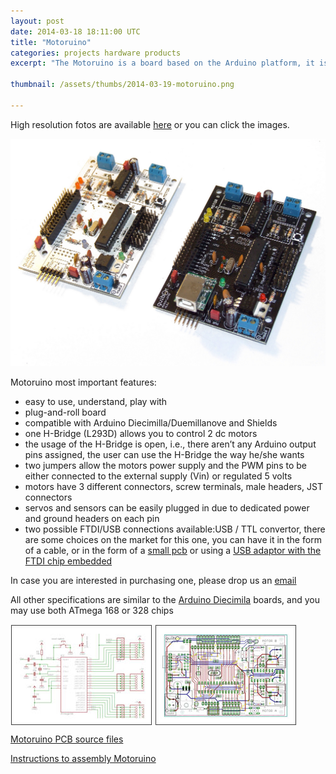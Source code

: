 ```yaml
---
layout: post
date: 2014-03-18 18:11:00 UTC
title: "Motoruino"
categories: projects hardware products
excerpt: "The Motoruino is a board based on the Arduino platform, it is designed to work with motors, servos and sensors."

thumbnail: /assets/thumbs/2014-03-19-motoruino.png

---
```


High resolution fotos are available <a href="http://www.flickr.com/photos/guibot/sets/72157624010953149/">here</a>	 or you can click the images.

<a><img class="postimage" alt="Motoruino" src="/assets/images/2014-03-19-motoruino.jpg"/></a>

Motoruino most important features:

- easy to use, understand, play with
- plug-and-roll board
- compatible with Arduino Diecimilla/Duemillanove and Shields
- one H-Bridge (L293D) allows you to control 2 dc motors
- the usage of the H-Bridge is open, i.e., there aren’t any Arduino output pins assigned, the user can use the H-Bridge the way he/she wants
- two jumpers allow the motors power supply and the PWM pins to be either connected to the external supply (Vin) or regulated 5 volts
- motors have 3 different connectors, screw terminals, male headers, JST connectors
- servos and sensors can be easily plugged in due to dedicated power and ground headers on each pin
- two possible FTDI/USB connections available:USB / TTL convertor, there are some choices on the market for this one, you can have it in the form of a cable, or in the form of a <a href="https://www.sparkfun.com/products/9716">small pcb</a> or using a <a href="http://www.ftdichip.com/FTProducts.htm">USB adaptor with the FTDI chip embedded</a>

In case you are interested in purchasing one, please drop us an <a href="http://artica.cc/contacts/"> email </a>	


All other specifications are similar to the <a href="http://arduino.cc/en/Main/ArduinoBoardDiecimila#.UymNEa1_sUc">Arduino Diecimila</a> boards, and you may use both ATmega 168 or 328 chips


<div style="padding-bottom: 10px;">
<a href="/assets/docs/Motoruino_schematic.pdf"><img src="/assets/images/2014-03-19-motoruino_reference_2.png" /></a>	
<a href="/assets/docs/Motoruino_pcb.pdf"><img src="/assets/images/2014-03-19-motoruino_reference_1.png" />
</div>



<div class="large-50 push-left">
<a href="/assets/docs/Motoruino.zip">Motoruino PCB source files</a>
</div>

<a href="/assets/docs/Motoruino_assembly.pdf">Instructions to assembly Motoruino</a>

